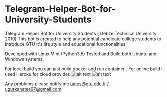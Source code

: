 # Telegram-Helper-Bot-for-University-Students
Telegram Helper Bot for University Students ( Gebze Technical University 2019)
This bot is created to help any potential candicate college students to introduce GTU 
It's life style and educational functionalities

Developed with Linux Mint (Python3.5)
Tested and Build both Ubuntu and Windows systems.

For local build you can just build docker and run container .
For online build I used Heroku for cloud provider.
![alt text](https://pasteboard.co/InuRBWu.png)
![alt text](https://pasteboard.co/InuRU1Q.png)


Any problems please notify me uates@gtu.edu.tr / ugurkanates97@gmail.com
